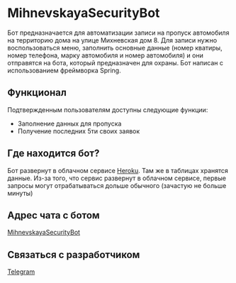 # MihnevskayaSecurityBot

Бот предназначается для автоматизации записи на пропуск автомобиля на территорию дома на улице Михневская дом 8. Для записи нужно воспользоваться меню, заполнить основные данные (номер кватиры, номер телефона, марку автомобиля и номер автомобиля) и они отправятся на бота, который предназначен для охраны. Бот написан с использованием фреймворка Spring.

## Функционал

Подтвержденным пользователям доступны следующие функции: 

- Заполнение данных для пропуска
- Получение последних 5ти своих заявок

## Где находится бот?

Бот развернут в облачном сервисе [Heroku](www.heroku.com). Там же в таблицах хранятся данные. Из-за того, что сервис развернут в облачном сервисе, первые запросы могут отрабатываться дольше обычного (зачастую не больше минуты)

## Адрес чата с ботом

[MihnevskayaSecurityBot](http://t.me/MihnevskayaSecurityBot)

## Связаться с разработчиком
[Telegram](http://t.me/Soagshka)